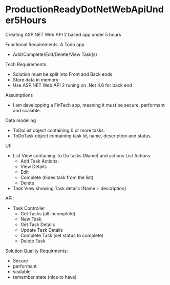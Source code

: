 # ProductionReadyDotNetWebApiUnder5Hours
Creating ASP.NET Web API 2 based app under 5 hours

Functional Requirements:
A Todo app
* Add/Complete/Edit/Delete/View Task(s)

Tech Requirements:
* Solution must be split into Front and Back ends
* Store data in memory
* Use ASP.NET Web API 2 runing on .Net 4.6 for back end


Assumptions
* I am developping a FinTech app, meaning it must be secure, performant and scalable.

Data modeling
* ToDoList object containing 0 or more tasks.
* ToDoTask object containing task id, name, description and status.

UI:
* List View containing To Do tasks (Name) and actions
  List Actions:
  * Add
  Task Actions:
  * View Details
  * Edit
  * Complete (hides task from the list)
  * Delete
* Task View showing Task details (Name + description)

API:
* Task Controller
  * Get Tasks (all incomplete)
  * New Task
  * Get Task Details
  * Update Task Details
  * Complete Task (set status to complete)
  * Delete Task


Solution Quality Requirments:
* Secure
* performant
* scalable
* remember state (nice to have)

